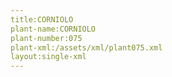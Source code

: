 ```yaml
---
title:CORNIOLO
plant-name:CORNIOLO
plant-number:075
plant-xml:/assets/xml/plant075.xml
layout:single-xml
---
```

